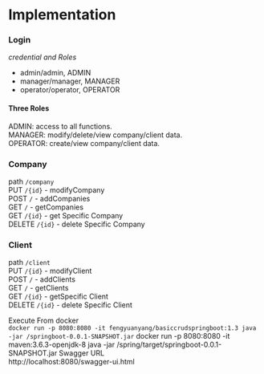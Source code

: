 # Implementation

### Login
*credential and Roles*
 - admin/admin, ADMIN
 - manager/manager, MANAGER
 - operator/operator, OPERATOR
 

#### Three Roles     
ADMIN: access to all functions.     
MANAGER: modify/delete/view company/client data.     
OPERATOR: create/view company/client data.       

### Company
path ```/company```    
PUT     ```/{id}``` - modifyCompany   
POST    ```/``` - addCompanies    
GET    ```/``` - getCompanies    
GET     ```/{id}``` - get Specific Company   
DELETE     ```/{id}``` - delete Specific Company    

### Client 
path ```/client```    
PUT     ```/{id}``` - modifyClient  
POST    ```/``` - addClients    
GET    ```/``` - getClients    
GET     ```/{id}``` - getSpecific Client    
DELETE     ```/{id}``` - delete Specific Client    

Execute From docker     
```docker run -p 8080:8080 -it fengyuanyang/basiccrudspringboot:1.3 java -jar /springboot-0.0.1-SNAPSHOT.jar```
docker run -p 8080:8080  -it maven:3.6.3-openjdk-8 java -jar /spring/target/springboot-0.0.1-SNAPSHOT.jar
Swagger URL     
http://localhost:8080/swagger-ui.html

